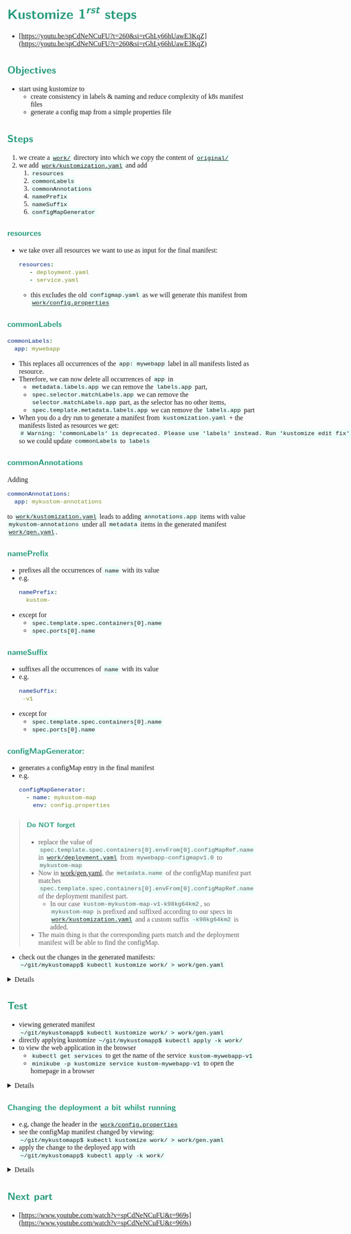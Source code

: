 <style>
body {
  font-family: "Gentium Basic", Cardo , "Linux Libertine o", "Palatino Linotype", Cambria, serif;
  font-size: 100% !important;
  padding-right: 12%;
}
code {
  padding: 0.25em;
	
  white-space: pre;
  font-family: "Tlwg mono", Consolas, "Liberation Mono", Menlo, Courier, monospace;
	
  background-color: #ECFFFA;
  //border: 1px solid #ccc;
  //border-radius: 3px;
}

kbd {
  display: inline-block;
  padding: 3px 5px;
  font-family: "Tlwg mono", Consolas, "Liberation Mono", Menlo, Courier, monospace;
  line-height: 10px;
  color: #555;
  vertical-align: middle;
  background-color: #ECFFFA;
  border: solid 1px #ccc;
  border-bottom-color: #bbb;
  border-radius: 3px;
  box-shadow: inset 0 -1px 0 #bbb;
}

h1,h2,h3,h4,h5 {
  color: #269B7D; 
  font-family: "fira sans", "Latin Modern Sans", Calibri, "Trebuchet MS", sans-serif;
}

</style>

# Kustomize $1^{rst}$ steps
- [https://youtu.be/spCdNeNCuFU?t=260&si=rGhLy66hUawE3KqZ](https://youtu.be/spCdNeNCuFU?t=260&si=rGhLy66hUawE3KqZ)

## Objectives
- start using kustomize to
   - create consistency in labels & naming and reduce complexity of k8s manifest files
   - generate a config map from a simple properties file

## Steps
1. we create a [`work/`](../work) directory into which we copy the content of [`original/`](../original)
2. we add [`work/kustomization.yaml`](../work/kustomization.yaml) and add
   1. `resources`
   2. `commonLabels`
   3. `commonAnnotations`
   4. `namePrefix`
   5. `nameSuffix`
   6. `configMapGenerator`

### resources
- we take over all resources we want to use as input for the final manifest:
  ```yaml
  resources:
     - deployment.yaml
     - service.yaml
  ```
  - this excludes the old `configmap.yaml` as we will generate this manifest from 
    [`work/config.properties`](work/config.properties)

### commonLabels
```yaml
commonLabels:
  app: mywebapp
```
- This replaces all occurrences of the `app: mywebapp` label in all manifests listed as resource.
- Therefore, we can now delete all occurrences of `app` in
  - `metadata.labels.app` we can remove the `labels.app` part,
  - `spec.selector.matchLabels.app` we can remove the `selector.matchLabels.app` part, as the selector has no other 
    items,
  - `spec.template.metadata.labels.app` we can remove the `labels.app` part
- When you do a dry run to generate a manifest from `kustomization.yaml` + the manifests listed as resources we get:
  `# Warning: 'commonLabels' is deprecated. Please use 'labels' instead. Run 'kustomize edit fix' to update your Kustomization automatically.`
  so we could update `commonLabels` to `labels`

### commonAnnotations
Adding

```yaml
commonAnnotations:
  app: mykustom-annotations
```

to [`work/kustomization.yaml`](../work/kustomization.yaml) leads to adding `annotations.app` items with value 
`mykustom-annotations` under all `metadata` items in the generated manifest [`work/gen.yaml`](../work/gen.yaml).


### namePrefix
- prefixes all the occurrences of `name` with its value
- e.g.
  ```yaml
  namePrefix:
    kustom-
  ```
- except for 
  - `spec.template.spec.containers[0].name`
  - `spec.ports[0].name`

### nameSuffix
- suffixes all the occurrences of `name` with its value
- e.g.
   ```yaml
   nameSuffix:
    -v1
   ```
- except for
    - `spec.template.spec.containers[0].name`
    - `spec.ports[0].name`

### configMapGenerator:
- generates a configMap entry in the final manifest
- e.g.
  ```yaml
  configMapGenerator:
    - name: mykustom-map
      env: config.properties
  ```
> #### Do NOT forget 
> - replace the value of `spec.template.spec.containers[0].envFrom[0].configMapRef.name` in 
>   [`work/deployment.yaml`](../work/deployment.yaml) from `mywebapp-configmapv1.0` to `mykustom-map`
> - Now in [work/gen.yaml](../work/gen.yaml), the `metadata.name` of the configMap manifest part matches 
>   `spec.template.spec.containers[0].envFrom[0].configMapRef.name` of the deployment manifest part.
>   - In our case `kustom-mykustom-map-v1-k98kg64km2`, so `mykustom-map` is prefixed and suffixed according to our specs
>     in [`work/kustomization.yaml`](../work/kustomization.yaml) and a custom suffix `-k98kg64km2` is added.
> - The main thing is that the corresponding parts match and the deployment manifest will be able to find the configMap.

- check out the changes in the generated manifests: `~/git/mykustomapp$ kubectl kustomize work/ > work/gen.yaml`

<details>

- this all results in [`work/gen.yaml`](../work/gen.yaml) having these relevant fragments:

  ```yaml
  apiVersion: v1
  data:
    BG_COLOR: '#a6f7aa'
    CUSTOM_HEADER: welcome to the default environment
    FONT_COLOR: '#FFFFFF'
  kind: ConfigMap
  metadata:
    annotations:
      app: mykustom-annotations
    labels:
      app: mywebapp
    name: kustom-mykustom-map-v1-k98kg64km2
  ---
  ```
  ```yaml
  apiVersion: apps/v1
  kind: Deployment
  ...
  spec:
    template:
    ...
      spec:
        containers:
        - envFrom:
          - configMapRef:
              name: kustom-mykustom-map-v1-k98kg64km2
  ...
  
  ```

</details>


## Test
- viewing generated manifest `~/git/mykustomapp$ kubectl kustomize work/ > work/gen.yaml`
- directly applying kustomize `~/git/mykustomapp$ kubectl apply -k work/`
- to view the web application in the browser 
  - `kubectl get services` to get the name of the service `kustom-mywebapp-v1`
  - `minikube -p kustomize service kustom-mywebapp-v1` to open the homepage in a browser

<details>

```bash
(base) willem@mint-22:~/git/mykustomapp$ kubectl get services
NAME                 TYPE           CLUSTER-IP      EXTERNAL-IP   PORT(S)        AGE
kubernetes           ClusterIP      10.96.0.1       <none>        443/TCP        21h
kustom-mywebapp-v1   LoadBalancer   10.98.186.162   <pending>     80:31683/TCP   43s
(base) willem@mint-22:~/git/mykustomapp$ minikube -p kustomize service kustom-mywebapp-v1
|-----------|--------------------|-------------|---------------------------|
| NAMESPACE |        NAME        | TARGET PORT |            URL            |
|-----------|--------------------|-------------|---------------------------|
| default   | kustom-mywebapp-v1 | flask/80    | http://192.168.67.2:31683 |
|-----------|--------------------|-------------|---------------------------|
🎉  Opening service default/kustom-mywebapp-v1 in default browser...
(base) willem@mint-22:~/git/mykustomapp$ Gtk-Message: 12:00:39.387: Failed to load module "xapp-gtk3-module"
[0605/120039.453193:WARNING:chrome/app/chrome_main_linux.cc:82] Read channel stable from /app/extra/CHROME_VERSION_EXTRA
[0605/120039.559058:WARNING:chrome/app/chrome_main_linux.cc:82] Read channel stable from /app/extra/CHROME_VERSION_EXTRA
Opening in existing browser session.
```

</details>


### Changing the deployment a bit whilst running
- e.g, change the header in the [`work/config.properties`](../work/config.properties)
- see the configMap manifest changed by viewing: `~/git/mykustomapp$ kubectl kustomize work/ > work/gen.yaml`
- apply the change to the deployed app with `~/git/mykustomapp$ kubectl apply -k work/`

<details>

```bash
willem@mint-22:~/git/mykustomapp$ kubectl apply -k work/
# Warning: 'commonLabels' is deprecated. Please use 'labels' instead. Run 'kustomize edit fix' to update your Kustomization automatically.
configmap/kustom-mykustom-map-v1-bht92hd6gm created
service/kustom-mywebapp-v1 unchanged
deployment.apps/kustom-mywebapp-v1 configured
willem@mint-22:~/git/mykustomapp$ 
```
- refresh the homepage in the browser:
![](images/homepage_02.png)

</details>

## Next part
- [https://www.youtube.com/watch?v=spCdNeNCuFU&t=969s](https://www.youtube.com/watch?v=spCdNeNCuFU&t=969s)